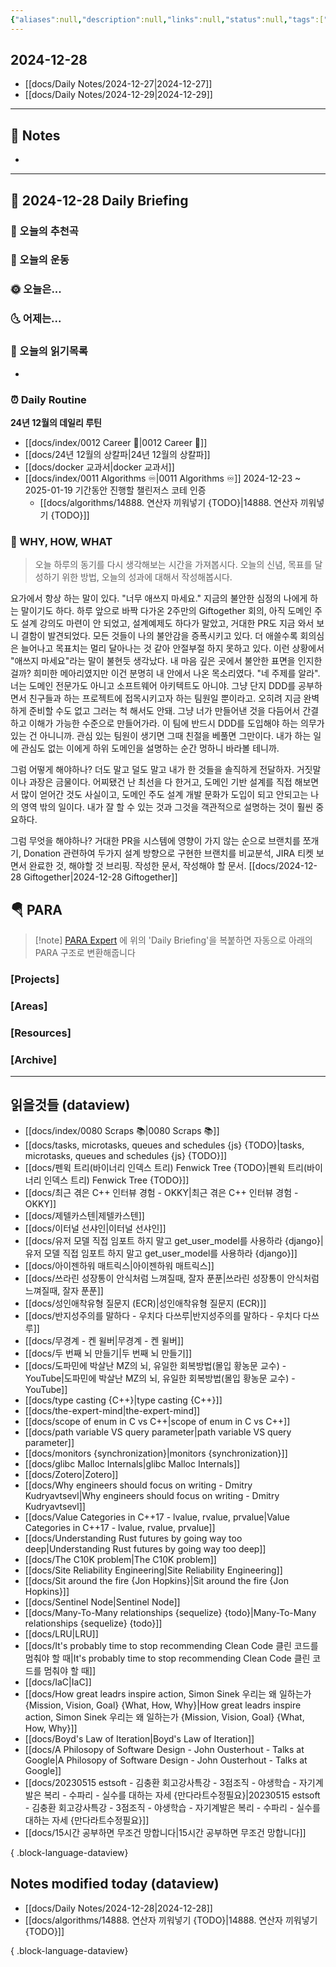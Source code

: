 ```yaml
---
{"aliases":null,"description":null,"links":null,"status":null,"tags":[" DailyNote "],"title":"2024-12-28","created":"2024-12-28T12:18:51","updated":"2024-12-28T23:31:38","dg-publish":true,"permalink":"/docs/Daily Notes/2024-12-28/","dgPassFrontmatter":true}
---
```



## 2024-12-28

- [[docs/Daily Notes/2024-12-27\|2024-12-27]] 
- [[docs/Daily Notes/2024-12-29\|2024-12-29]]

---

## 📝 Notes

- 


---

## 📅 2024-12-28 Daily Briefing

### 🎵 오늘의 추천곡

### 🏃 오늘의 운동

### 🌞 오늘은...

### 🌜 어제는...

### 📖 오늘의 읽기목록

- 

### ⏰ Daily Routine

**24년 12월의 데일리 루틴**

- [[docs/index/0012 Career 💼\|0012 Career 💼]]
- [[docs/24년 12월의 상칼파\|24년 12월의 상칼파]]
- [[docs/docker 교과서\|docker 교과서]]
- [[docs/index/0011 Algorithms ♾️\|0011 Algorithms ♾️]] 2024-12-23 ~ 2025-01-19 기간동안 진행할 챌린저스 코테 인증
	- [[docs/algorithms/14888. 연산자 끼워넣기 {TODO}\|14888. 연산자 끼워넣기 {TODO}]]

### 🚀 WHY, HOW, WHAT

> 오늘 하루의 동기를 다시 생각해보는 시간을 가져봅시다. 오늘의 신념, 목표를 달성하기 위한 방법, 오늘의 성과에 대해서 작성해봅시다.

요가에서 항상 하는 말이 있다. "너무 애쓰지 마세요." 지금의 불안한 심정의 나에게 하는 말이기도 하다. 하루 앞으로 바짝 다가온 2주만의 Giftogether 회의, 아직 도메인 주도 설계 강의도 마련이 안 되었고, 설계예제도 하다가 말았고, 거대한 PR도 지금 와서 보니 결함이 발견되었다. 모든 것들이 나의 불안감을 증폭시키고 있다. 더 애쓸수록 회의심은 늘어나고 목표치는 멀리 달아나는 것 같아 안절부절 하지 못하고 있다. 이런 상황에서 "애쓰지 마세요"라는 말이 불현듯 생각났다. 내 마음 깊은 곳에서 불안한 표면을 인지한 걸까? 희미한 메아리였지만 이건 분명히 내 안에서 나온 목소리였다. "네 주제를 알라". 너는 도메인 전문가도 아니고 소프트웨어 아키텍트도 아니야. 그냥 단지 DDD를 공부하면서 친구들과 하는 프로젝트에 접목시키고자 하는 팀원일 뿐이라고. 오히려 지금 완벽하게 준비할 수도 없고 그러는 척 해서도 안돼. 그냥 너가 만들어낸 것을 다듬어서 간결하고 이해가 가능한 수준으로 만들어가라. 이 팀에 반드시 DDD를 도입해야 하는 의무가 있는 건 아니니까. 관심 있는 팀원이 생기면 그때 친절을 베풀면 그만이다. 내가 하는 일에 관심도 없는 이에게 하위 도메인을 설명하는 순간 멍하니 바라볼 테니까.

그럼 어떻게 해야하나? 더도 말고 덜도 말고 내가 한 것들을 솔직하게 전달하자. 거짓말이나 과장은 금물이다. 어찌됐건 난 최선을 다 한거고, 도메인 기반 설계를 직접 해보면서 많이 얻어간 것도 사실이고, 도메인 주도 설계 개발 문화가 도입이 되고 안되고는 나의 영역 밖의 일이다. 내가 잘 할 수 있는 것과 그것을 객관적으로 설명하는 것이 훨씬 중요하다.

그럼 무엇을 해야하나? 거대한 PR을 시스템에 영향이 가지 않는 순으로 브랜치를 쪼개기, Donation 관련하여 두가지 설계 방향으로 구현한 브랜치를 비교분석, JIRA 티켓 보면서 완료한 것, 해야할 것 브리핑. 작성한 문서, 작성해야 할 문서. [[docs/2024-12-28 Giftogether\|2024-12-28 Giftogether]]

##  🪂 PARA

> [!note] [PARA Expert](https://chatgpt.com/g/g-46Xrh4MXk-para-expert) 에 위의 'Daily Briefing'을 복붙하면 자동으로 아래의 PARA 구조로 변환해줍니다

### [Projects]

### [Areas]

### [Resources]

### [Archive]

---

## 읽을것들 (dataview)

- [[docs/index/0080 Scraps 📚\|0080 Scraps 📚]]
- [[docs/tasks, microtasks, queues and schedules {js} {TODO}\|tasks, microtasks, queues and schedules {js} {TODO}]]
- [[docs/펜윅 트리(바이너리 인덱스 트리) Fenwick Tree {TODO}\|펜윅 트리(바이너리 인덱스 트리) Fenwick Tree {TODO}]]
- [[docs/최근 겪은 C++ 인터뷰 경험 - OKKY\|최근 겪은 C++ 인터뷰 경험 - OKKY]]
- [[docs/제텔카스텐\|제텔카스텐]]
- [[docs/이터널 선샤인\|이터널 선샤인]]
- [[docs/유저 모델 직접 임포트 하지 말고 get_user_model를 사용하라 {django}\|유저 모델 직접 임포트 하지 말고 get_user_model를 사용하라 {django}]]
- [[docs/아이젠하워 매트릭스\|아이젠하워 매트릭스]]
- [[docs/쓰라린 성장통이 안식처럼 느껴질때, 잘자 푼푼\|쓰라린 성장통이 안식처럼 느껴질때, 잘자 푼푼]]
- [[docs/성인애착유형 질문지 (ECR)\|성인애착유형 질문지 (ECR)]]
- [[docs/반지성주의를 말하다 - 우치다 다쓰루\|반지성주의를 말하다 - 우치다 다쓰루]]
- [[docs/무경계 - 켄 윌버\|무경계 - 켄 윌버]]
- [[docs/두 번째 뇌 만들기\|두 번째 뇌 만들기]]
- [[docs/도파민에 박살난 MZ의 뇌, 유일한 회복방법(몰입 황농문 교수) - YouTube\|도파민에 박살난 MZ의 뇌, 유일한 회복방법(몰입 황농문 교수) - YouTube]]
- [[docs/type casting {C++}\|type casting {C++}]]
- [[docs/the-expert-mind\|the-expert-mind]]
- [[docs/scope of enum in C vs C++\|scope of enum in C vs C++]]
- [[docs/path variable VS query parameter\|path variable VS query parameter]]
- [[docs/monitors {synchronization}\|monitors {synchronization}]]
- [[docs/glibc Malloc Internals\|glibc Malloc Internals]]
- [[docs/Zotero\|Zotero]]
- [[docs/Why engineers should focus on writing - Dmitry Kudryavtsevl\|Why engineers should focus on writing - Dmitry Kudryavtsevl]]
- [[docs/Value Categories in C++17 - lvalue, rvalue, prvalue\|Value Categories in C++17 - lvalue, rvalue, prvalue]]
- [[docs/Understanding Rust futures by going way too deep\|Understanding Rust futures by going way too deep]]
- [[docs/The C10K problem\|The C10K problem]]
- [[docs/Site Reliability Engineering\|Site Reliability Engineering]]
- [[docs/Sit around the fire {Jon Hopkins}\|Sit around the fire {Jon Hopkins}]]
- [[docs/Sentinel Node\|Sentinel Node]]
- [[docs/Many-To-Many relationships {sequelize} {todo}\|Many-To-Many relationships {sequelize} {todo}]]
- [[docs/LRU\|LRU]]
- [[docs/It's probably time to stop recommending Clean Code 클린 코드를 멈춰야 할 때\|It's probably time to stop recommending Clean Code 클린 코드를 멈춰야 할 때]]
- [[docs/IaC\|IaC]]
- [[docs/How great leadrs inspire action, Simon Sinek 우리는 왜 일하는가 {Mission, Vision, Goal} {What, How, Why}\|How great leadrs inspire action, Simon Sinek 우리는 왜 일하는가 {Mission, Vision, Goal} {What, How, Why}]]
- [[docs/Boyd's Law of Iteration\|Boyd's Law of Iteration]]
- [[docs/A Philosopy of Software Design - John Ousterhout - Talks at Google\|A Philosopy of Software Design - John Ousterhout - Talks at Google]]
- [[docs/20230515 estsoft - 김충환 회고강사특강 - 3점조직 - 야생학습 - 자기계발은 복리 - 수파리 - 실수를 대하는 자세 {만다라트수정필요}\|20230515 estsoft - 김충환 회고강사특강 - 3점조직 - 야생학습 - 자기계발은 복리 - 수파리 - 실수를 대하는 자세 {만다라트수정필요}]]
- [[docs/15시간 공부하면 무조건 망합니다\|15시간 공부하면 무조건 망합니다]]

{ .block-language-dataview}

## Notes modified today (dataview)

- [[docs/Daily Notes/2024-12-28\|2024-12-28]]
- [[docs/algorithms/14888. 연산자 끼워넣기 {TODO}\|14888. 연산자 끼워넣기 {TODO}]]

{ .block-language-dataview}
